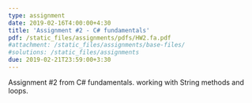 ```yaml
---
type: assignment
date: 2019-02-16T4:00:00+4:30
title: 'Assignment #2 - C# fundamentals'
pdf: /static_files/assignments/pdfs/HW2.fa.pdf
#attachment: /static_files/assignments/base-files/
#solutions: /static_files/assignments
due: 2019-02-21T23:59:00+3:30
---
```

Assignment #2 from C# fundamentals. working with String methods and loops.
